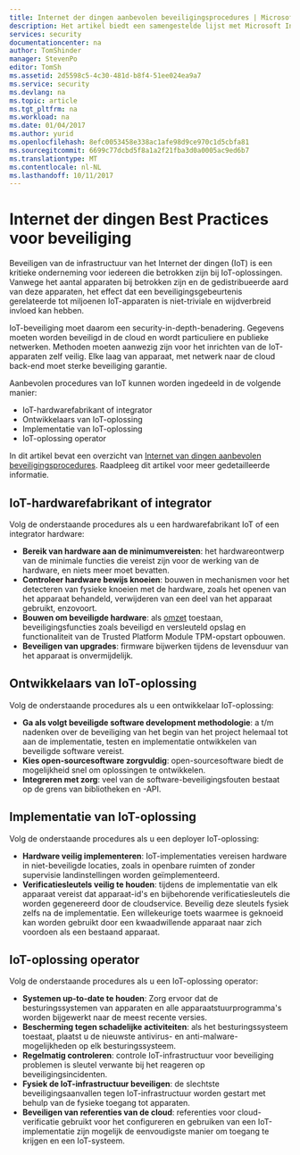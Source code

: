 ```yaml
---
title: Internet der dingen aanbevolen beveiligingsprocedures | Microsoft Docs
description: Het artikel biedt een samengestelde lijst met Microsoft Internet van dingen Best Practices voor beveiliging en algemene aanbevelingen.
services: security
documentationcenter: na
author: TomShinder
manager: StevenPo
editor: TomSh
ms.assetid: 2d5598c5-4c30-481d-b8f4-51ee024ea9a7
ms.service: security
ms.devlang: na
ms.topic: article
ms.tgt_pltfrm: na
ms.workload: na
ms.date: 01/04/2017
ms.author: yurid
ms.openlocfilehash: 8efc0053458e338ac1afe98d9ce970c1d5cbfa81
ms.sourcegitcommit: 6699c77dcbd5f8a1a2f21fba3d0a0005ac9ed6b7
ms.translationtype: MT
ms.contentlocale: nl-NL
ms.lasthandoff: 10/11/2017
---
```

# <a name="internet-of-things-security-best-practices"></a>Internet der dingen Best Practices voor beveiliging
Beveiligen van de infrastructuur van het Internet der dingen (IoT) is een kritieke onderneming voor iedereen die betrokken zijn bij IoT-oplossingen. Vanwege het aantal apparaten bij betrokken zijn en de gedistribueerde aard van deze apparaten, het effect dat een beveiligingsgebeurtenis gerelateerde tot miljoenen IoT-apparaten is niet-triviale en wijdverbreid invloed kan hebben.

IoT-beveiliging moet daarom een security-in-depth-benadering. Gegevens moeten worden beveiligd in de cloud en wordt particuliere en publieke netwerken. Methoden moeten aanwezig zijn voor het inrichten van de IoT-apparaten zelf veilig. Elke laag van apparaat, met netwerk naar de cloud back-end moet sterke beveiliging garantie.

Aanbevolen procedures van IoT kunnen worden ingedeeld in de volgende manier:

* IoT-hardwarefabrikant of integrator
* Ontwikkelaars van IoT-oplossing
* Implementatie van IoT-oplossing
* IoT-oplossing operator

In dit artikel bevat een overzicht van [Internet van dingen aanbevolen beveiligingsprocedures](../iot-suite/iot-security-best-practices.md). Raadpleeg dit artikel voor meer gedetailleerde informatie.

## <a name="iot-hardware-manufacturer-or-integrator"></a>IoT-hardwarefabrikant of integrator
Volg de onderstaande procedures als u een hardwarefabrikant IoT of een integrator hardware:

* **Bereik van hardware aan de minimumvereisten**: het hardwareontwerp van de minimale functies die vereist zijn voor de werking van de hardware, en niets meer moet bevatten. 
* **Controleer hardware bewijs knoeien**: bouwen in mechanismen voor het detecteren van fysieke knoeien met de hardware, zoals het openen van het apparaat behandeld, verwijderen van een deel van het apparaat gebruikt, enzovoort. 
* **Bouwen om beveiligde hardware**: als [omzet](https://en.wikipedia.org/wiki/Cost_of_goods_sold) toestaan, beveiligingsfuncties zoals beveiligd en versleuteld opslag en functionaliteit van de Trusted Platform Module TPM-opstart opbouwen.
* **Beveiligen van upgrades**: firmware bijwerken tijdens de levensduur van het apparaat is onvermijdelijk.

## <a name="iot-solution-developer"></a>Ontwikkelaars van IoT-oplossing
Volg de onderstaande procedures als u een ontwikkelaar IoT-oplossing:

* **Ga als volgt beveiligde software development methodologie**: a t/m nadenken over de beveiliging van het begin van het project helemaal tot aan de implementatie, testen en implementatie ontwikkelen van beveiligde software vereist.
* **Kies open-sourcesoftware zorgvuldig**: open-sourcesoftware biedt de mogelijkheid snel om oplossingen te ontwikkelen.
* **Integreren met zorg**: veel van de software-beveiligingsfouten bestaat op de grens van bibliotheken en -API. 

## <a name="iot-solution-deployer"></a>Implementatie van IoT-oplossing
Volg de onderstaande procedures als u een deployer IoT-oplossing:

* **Hardware veilig implementeren**: IoT-implementaties vereisen hardware in niet-beveiligde locaties, zoals in openbare ruimten of zonder supervisie landinstellingen worden geïmplementeerd.
* **Verificatiesleutels veilig te houden**: tijdens de implementatie van elk apparaat vereist dat apparaat-id's en bijbehorende verificatiesleutels die worden gegenereerd door de cloudservice. Beveilig deze sleutels fysiek zelfs na de implementatie. Een willekeurige toets waarmee is geknoeid kan worden gebruikt door een kwaadwillende apparaat naar zich voordoen als een bestaand apparaat.

## <a name="iot-solution-operator"></a>IoT-oplossing operator
Volg de onderstaande procedures als u een IoT-oplossing operator:

* **Systemen up-to-date te houden**: Zorg ervoor dat de besturingssystemen van apparaten en alle apparaatstuurprogramma's worden bijgewerkt naar de meest recente versies. 
* **Bescherming tegen schadelijke activiteiten**: als het besturingssysteem toestaat, plaatst u de nieuwste antivirus- en anti-malware-mogelijkheden op elk besturingssysteem. 
* **Regelmatig controleren**: controle IoT-infrastructuur voor beveiliging problemen is sleutel verwante bij het reageren op beveiligingsincidenten.
* **Fysiek de IoT-infrastructuur beveiligen**: de slechtste beveiligingsaanvallen tegen IoT-infrastructuur worden gestart met behulp van de fysieke toegang tot apparaten.
* **Beveiligen van referenties van de cloud**: referenties voor cloud-verificatie gebruikt voor het configureren en gebruiken van een IoT-implementatie zijn mogelijk de eenvoudigste manier om toegang te krijgen en een IoT-systeem. 

